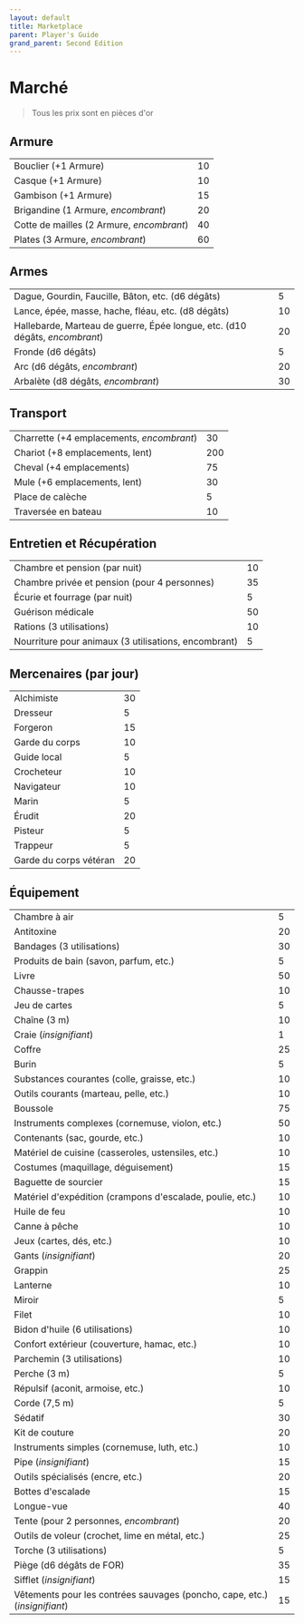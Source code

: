 ```yaml
---
layout: default
title: Marketplace
parent: Player's Guide
grand_parent: Second Edition
---
```


# Marché

> Tous les prix sont en pièces d'or

## Armure

|                               |     |
| ----------------------------- | --- |
| Bouclier (+1 Armure) | 10 |
| Casque (+1 Armure) | 10 |
| Gambison (+1 Armure) | 15 |
| Brigandine (1 Armure, _encombrant_) | 20 |
| Cotte de mailles (2 Armure, _encombrant_) | 40 |
| Plates (3 Armure, _encombrant_) | 60 |

## Armes

|                                                             |     |
| ----------------------------------------------------------- | --- |
| Dague, Gourdin, Faucille, Bâton, etc. (d6 dégâts) | 5 |
| Lance, épée, masse, hache, fléau, etc. (d8 dégâts) | 10 |
| Hallebarde, Marteau de guerre, Épée longue, etc. (d10 dégâts, _encombrant_) | 20 |
| Fronde (d6 dégâts) | 5 |
| Arc (d6 dégâts, _encombrant_) | 20 |
| Arbalète (d8 dégâts, _encombrant_) | 30 |

## Transport

|                          |     |
| ------------------------ | --- |
| Charrette (+4 emplacements, _encombrant_) | 30 |
| Chariot (+8 emplacements, lent) | 200 |
| Cheval (+4 emplacements) | 75 |
| Mule (+6 emplacements, lent) | 30 |
| Place de calèche | 5 |
| Traversée en bateau | 10 |

## Entretien et Récupération

|                               |     |
| ----------------------------- | --- |
| Chambre et pension (par nuit) | 10 |
| Chambre privée et pension (pour 4 personnes) | 35 |
| Écurie et fourrage (par nuit) | 5 |
| Guérison médicale | 50 |
| Rations (3 utilisations) | 10 |
| Nourriture pour animaux (3 utilisations, encombrant) | 5 |

## Mercenaires (par jour)

|                   |     |
| ----------------- | --- |
| Alchimiste | 30 |
| Dresseur | 5 |
| Forgeron | 15 |
| Garde du corps | 10 |
| Guide local | 5 |
| Crocheteur | 10 |
| Navigateur | 10 |
| Marin | 5 |
| Érudit | 20 |
| Pisteur | 5 |
| Trappeur | 5 |
| Garde du corps vétéran | 20 |


## Équipement

|                                                    |     |
| -------------------------------------------------- | --- |
| Chambre à air | 5 |
| Antitoxine | 20 |
| Bandages (3 utilisations) | 30 |
| Produits de bain (savon, parfum, etc.) | 5 |
| Livre | 50 |
| Chausse-trapes | 10 |
| Jeu de cartes | 5 |
| Chaîne (3 m) | 10 |
| Craie (_insignifiant_) | 1 |
| Coffre | 25 |
| Burin | 5 |
| Substances courantes (colle, graisse, etc.) | 10 |
| Outils courants (marteau, pelle, etc.) | 10 |
| Boussole | 75 |
| Instruments complexes (cornemuse, violon, etc.) | 50 |
| Contenants (sac, gourde, etc.) | 10 |
| Matériel de cuisine (casseroles, ustensiles, etc.) | 10 |
| Costumes (maquillage, déguisement) | 15 |
| Baguette de sourcier | 15 |
| Matériel d'expédition (crampons d'escalade, poulie, etc.) | 10 |
| Huile de feu | 10 |
| Canne à pêche | 10 |
| Jeux (cartes, dés, etc.) | 10 |
| Gants (_insignifiant_) | 20 |
| Grappin | 25 |
| Lanterne | 10 |
| Miroir | 5 |
| Filet | 10 |
| Bidon d'huile (6 utilisations) | 10 |
| Confort extérieur (couverture, hamac, etc.) | 10 |
| Parchemin (3 utilisations) | 10 |
| Perche (3 m) | 5 |
| Répulsif (aconit, armoise, etc.) | 10 |
| Corde (7,5 m) | 5 |
| Sédatif | 30 |
| Kit de couture | 20 |
| Instruments simples (cornemuse, luth, etc.) | 10 |
| Pipe (_insignifiant_) | 15 |
| Outils spécialisés (encre, etc.) | 20 |
| Bottes d'escalade | 15 |
| Longue-vue | 40 |
| Tente (pour 2 personnes, _encombrant_) | 20 |
| Outils de voleur (crochet, lime en métal, etc.) | 25 |
| Torche (3 utilisations) | 5 |
| Piège (d6 dégâts de FOR) | 35 |
| Sifflet (_insignifiant_) | 15 |
| Vêtements pour les contrées sauvages (poncho, cape, etc.) (_insignifiant_) | 15 |
